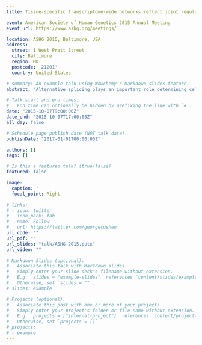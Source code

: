 ```yaml
---
title: Tissue-specific transcriptome-wide networks reflect joint regulation of alternative splicing and gene expression

event: American Society of Human Genetics 2015 Annual Meeting
event_url: https://www.ashg.org/meetings/

location: ASHG 2015, Baltimore, USA
address:
  street: 1 West Pratt Street
  city: Baltimore
  region: MD
  postcode: '21201'
  country: United States

# summary: An example talk using Wowchemy's Markdown slides feature.
abstract: "Alternative splicing plays an important role determining cellular function in eukaryotes; its causal role in human diseases including cancer is well established. However, the regulation of alternative splicing is not fully understood, including the factors that lead to tissue-specific control of alternative splicing. Unraveling the regulation of alternative splicing in the form of a network has the potential to elucidate complex biological mechanisms. Until recently, well-studied regulatory network inference methods predominantly used total gene expression data. However, with the advent of RNA-sequencing, we are now able to simultaneously quantify a diverse range of transcription phenotypes, including alternative splicing, non-coding transcripts, and allele-specific expression. We can discover new regulatory relationships by using these phenotypes during network construction. Here we build transcriptome-wide networks (TWN) over both gene expression and alternative splicing from RNA-seq data using sparse Gaussian Markov random fields. We identify multiple types of candidate regulatory relationships where i) gene expression regulates alternative splicing, ii) alternative splicing regulates gene expression, iii) gene expression of a gene regulates that of other genes, and iv) alternative splicing of a gene regulates that of other genes. We learn TWNs for 23 different human tissues using RNA-seq data from the GTEx project. Our networks are enriched with edges between known transcription factors and their target genes, demonstrating our model's effectiveness to find true regulatory relationships. Further, candidate splicing regulator genes identified by learned TWNs include many known RNA-binding proteins (RBPs), reflecting the role of RBPs in splicing. We integrate expression quantitative trait loci and allele-specific expressions to validate potentially causal relationships in TWNs, and demonstrate improved power to detect trans expression quantitative trait loci. Numerous tissue-specific regulatory relationships are identified by the TWNs, and are informative in characterizing context-specific behavior of regulatory elements. Our transcriptome-wide networks provide an opportunity to understand tissue-specific regulatory mechanisms for both alternative splicing and gene expression."

# Talk start and end times.
#   End time can optionally be hidden by prefixing the line with `#`.
date: "2015-10-07T9:00:00Z"
date_end: "2015-10-07T17:00:00Z"
all_day: false

# Schedule page publish date (NOT talk date).
publishDate: "2017-01-01T00:00:00Z"

authors: []
tags: []

# Is this a featured talk? (true/false)
featured: false

image:
  caption: ''
  focal_point: Right

# links:
# - icon: twitter
#   icon_pack: fab
#   name: Follow
#   url: https://twitter.com/georgecushen
url_code: ""
url_pdf: ""
url_slides: "talk/ASHG-2015.pptx"
url_video: ""

# Markdown Slides (optional).
#   Associate this talk with Markdown slides.
#   Simply enter your slide deck's filename without extension.
#   E.g. `slides = "example-slides"` references `content/slides/example-slides.md`.
#   Otherwise, set `slides = ""`.
# slides: example

# Projects (optional).
#   Associate this post with one or more of your projects.
#   Simply enter your project's folder or file name without extension.
#   E.g. `projects = ["internal-project"]` references `content/project/deep-learning/index.md`.
#   Otherwise, set `projects = []`.
# projects:
# - example
---
```


